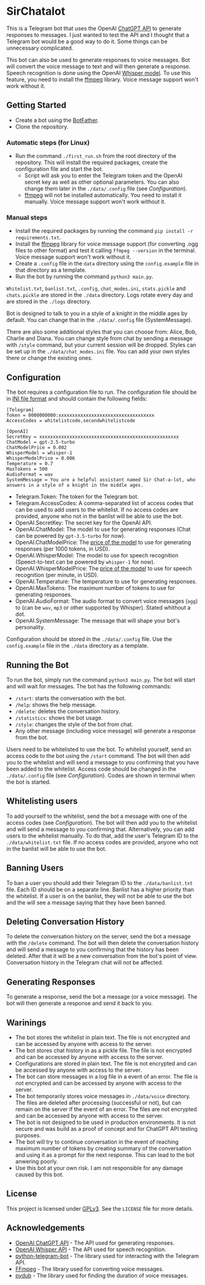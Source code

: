 # SirChatalot

This is a Telegram bot that uses the OpenAI [ChatGPT API](https://platform.openai.com/docs/guides/chat) to generate responses to messages. I just wanted to test the API and I thought that a Telegram bot would be a good way to do it. Some things can be unnecessary complicated. 

This bot can also be used to generate responses to voice messages. Bot will convert the voice message to text and will then generate a response. Speech recognition is done using the OpenAI [Whisper model](https://platform.openai.com/docs/guides/speech-to-text). To use this feature, you need to install the [ffmpeg](https://ffmpeg.org/) library. Voice message support won't work without it.

## Getting Started
* Create a bot using the [BotFather](https://t.me/botfather).
* Clone the repository.

### Automatic steps (for Linux)
* Run the command `./first_run.sh` from the root directory of the repository. This will install the required packages, create the configuration file and start the bot.
  * Script will ask you to enter the Telegram token and the OpenAI secret key as well as other optional parameters. You can also change them later in the `./data/.config` file (see *Configuration*).
  * [ffmpeg](https://ffmpeg.org/) will not be installed automatically. You need to install it manually. Voice message support won't work without it.

### Manual steps
* Install the required packages by running the command `pip install -r requirements.txt`.
* Install the [ffmpeg](https://ffmpeg.org/) library for voice message support (for converting .ogg files to other format) and test it calling `ffmpeg --version` in the terminal. Voice message support won't work without it.
* Create a `.config` file in the `data` directory using the `config.example` file in that directory as a template.
* Run the bot by running the command `python3 main.py`.

`Whitelist.txt`, `banlist.txt`, `.config`, `chat_modes.ini`, `stats.pickle` and `chats.pickle` are stored in the `./data` directory. Logs rotate every day and are stored in the `./logs` directory.

Bot is designed to talk to you in a style of a knight in the middle ages by default. You can change that in the `./data/.config` file (SystemMessage).

There are also some additional styles that you can choose from: Alice, Bob, Charlie and Diana. You can change style from chat by sending a message with `/style` command, but your current session will be dropped. 
Styles can be set up in the `./data/chat_modes.ini` file. You can add your own styles there or change the existing ones.

## Configuration
The bot requires a configuration file to run. The configuration file should be in [INI file format](https://en.wikipedia.org/wiki/INI_file) and should contain the following fields:
```
[Telegram]
Token = 0000000000:xxxxxxxxxxxxxxxxxxxxxxxxxxxxxxxxxxx
AccessCodes = whitelistcode,secondwhitelistcode

[OpenAI]
SecretKey = xxxxxxxxxxxxxxxxxxxxxxxxxxxxxxxxxxxxxxxxxxxxxxxxxxx
ChatModel = gpt-3.5-turbo
ChatModelPrice = 0.002
WhisperModel = whisper-1
WhisperModelPrice = 0.006
Temperature = 0.7
MaxTokens = 500
AudioFormat = wav
SystemMessage = You are a helpful assistant named Sir Chat-a-lot, who answers in a style of a knight in the middle ages.
```
* Telegram.Token: The token for the Telegram bot.
* Telegram.AccessCodes: A comma-separated list of access codes that can be used to add users to the whitelist. If no access codes are provided, anyone who not in the banlist will be able to use the bot.
* OpenAI.SecretKey: The secret key for the OpenAI API.
* OpenAI.ChatModel: The model to use for generating responses (Chat can be powered by `gpt-3.5-turbo` for now).
* OpenAI.ChatModelPrice: The [price of the model](https://openai.com/pricing) to use for generating responses (per 1000 tokens, in USD).
* OpenAI.WhisperModel: The model to use for speech recognition (Speect-to-text can be powered by `whisper-1` for now).
* OpenAI.WhisperModelPrice: The [price of the model](https://openai.com/pricing) to use for speech recognition (per minute, in USD).
* OpenAI.Temperature: The temperature to use for generating responses.
* OpenAI.MaxTokens: The maximum number of tokens to use for generating responses.
* OpenAI.AudioFormat: The audio format to convert voice messages (`ogg`) to (can be `wav`, `mp3` or other supported by Whisper). Stated whithout a dot.
* OpenAI.SystemMessage: The message that will shape your bot's personality.

Configuration should be stored in the `./data/.config` file. Use the `config.example` file in the `./data` directory as a template.

## Running the Bot
To run the bot, simply run the command `python3 main.py`. The bot will start and will wait for messages. 
The bot has the following commands:
* `/start`: starts the conversation with the bot.
* `/help`: shows the help message.
* `/delete`: deletes the conversation history.
* `/statistics`: shows the bot usage.
* `/style`: changes the style of the bot from chat.
* Any other message (including voice message) will generate a response from the bot.

Users need to be whitelisted to use the bot. To whitelist yourself, send an access code to the bot using the `/start` command. The bot will then add you to the whitelist and will send a message to you confirming that you have been added to the whitelist.
Access code should be changed in the `./data/.config` file (see *Configuration*).
Codes are shown in terminal when the bot is started.

## Whitelisting users
To add yourself to the whitelist, send the bot a message with one of the access codes (see *Configuration*). The bot will then add you to the whitelist and will send a message to you confirming that.
Alternatively, you can add users to the whitelist manually. To do that, add the user's Telegram ID to the `./data/whitelist.txt` file. 
If no access codes are provided, anyone who not in the banlist will be able to use the bot.

## Banning Users
To ban a user you should add their Telegram ID to the `./data/banlist.txt` file. Each ID should be on a separate line. 
Banlist has a higher priority than the whitelist. If a user is on the banlist, they will not be able to use the bot and the will see a message saying that they have been banned.

## Deleting Conversation History
To delete the conversation history on the server, send the bot a message with the `/delete` command. The bot will then delete the conversation history and will send a message to you confirming that the history has been deleted. After that it will be a new conversation from the bot's point of view.
Conversation history in the Telegram chat will not be affected.

## Generating Responses
To generate a response, send the bot a message (or a voice message). The bot will then generate a response and send it back to you.

## Warinings
* The bot stores the whitelist in plain text. The file is not encrypted and can be accessed by anyone with access to the server.
* The bot stores chat history in as a pickle file. The file is not encrypted and can be accessed by anyone with access to the server.
* Configurations are stored in plain text. The file is not encrypted and can be accessed by anyone with access to the server.
* The bot can store messages in a log file in a event of an error. The file is not encrypted and can be accessed by anyone with access to the server.
* The bot temporarily stores voice messages in `./data/voice` directory. The files are deleted after processing (successful or not), but can remain on the server if the event of an error. The files are not encrypted and can be accessed by anyone with access to the server.
* The bot is not designed to be used in production environments. It is not secure and was build as a proof of concept and for ChatGPT API testing purposes.
* The bot will try to continue conversation in the event of reaching maximum number of tokens by creating summary of the conversation and using it as a prompt for the next response. This can lead to the bot anwering poorly.
* Use this bot at your own risk. I am not responsible for any damage caused by this bot.

## License
This project is licensed under [GPLv3](https://www.gnu.org/licenses/gpl-3.0.en.html). See the `LICENSE` file for more details.

## Acknowledgements
* [OpenAI ChatGPT API](https://platform.openai.com/docs/guides/chat) - The API used for generating responses.
* [OpenAI Whisper API](https://platform.openai.com/docs/guides/speech-to-text) - The API used for speech recognition.
* [python-telegram-bot](https://github.com/python-telegram-bot/python-telegram-bot) - The library used for interacting with the Telegram API.
* [FFmpeg](https://ffmpeg.org/) - The library used for converting voice messages.
* [pydub](https://github.com/jiaaro/pydub) - The library used for finding the duration of voice messages.